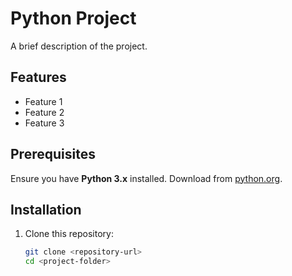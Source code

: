 # Python Project

A brief description of the project.

## Features

- Feature 1
- Feature 2
- Feature 3

## Prerequisites

Ensure you have **Python 3.x** installed. Download from [python.org](https://www.python.org/).

## Installation

1. Clone this repository:
   ```bash
   git clone <repository-url>
   cd <project-folder>
